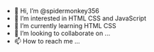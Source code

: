 - 👋 Hi, I’m @spidermonkey356
- 👀 I’m interested in HTML CSS and JavaScript
- 🌱 I’m currently learning HTML CSS
- 💞️ I’m looking to collaborate on ...
- 📫 How to reach me ...

<!---
spidermonkey356/spidermonkey356 is a ✨ special ✨ repository because its `README.md` (this file) appears on your GitHub profile.
You can click the Preview link to take a look at your changes.
--->
